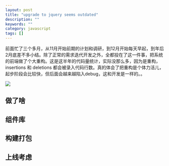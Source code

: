 ```yaml
---
layout: post
title: "upgrade to jquery seems outdated"
description: ""
keywords: ""
category: javascript
tags: []
---
```


前面忙了三个多月，从11月开始前期的计划和调研，到12月开始每天早起，到年后2月底差不多小结。除了正常的需求迭代开发之外，全都投在了这一件事，把系统的前端做了个大重构。这是这半年的代码量统计，实际没那么多，因为是重构，insertions 和 deletions 都会被录入代码行数。真的体会了把重构是个体力活儿，起步阶段会比较快，但后面会越来越陷入debug，这和开发是一样的。。

<!-- break -->

<img src="/assets/captures/20170305_code_stats.png" style="max-width:800px;">

做了啥
-------


组件库
-------


构建打包
--------


上线考虑
--------


